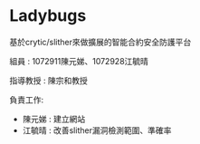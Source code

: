 # Ladybugs
基於crytic/slither來做擴展的智能合約安全防護平台


組員 : 1072911陳元娣、1072928江毓晴


指導教授 : 陳宗和教授

負責工作:
* 陳元娣 : 建立網站
* 江毓晴 : 改善slither漏洞檢測範圍、準確率
